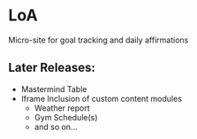 # LoA
Micro-site for goal tracking and daily affirmations

## Later Releases:
* Mastermind Table
* Iframe Inclusion of custom content modules
	* Weather report
	* Gym Schedule(s)
	* and so on...